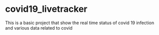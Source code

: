 # covid19_livetracker
This is a basic project that show the real time status of covid 19  infection  and various  data related to covid
